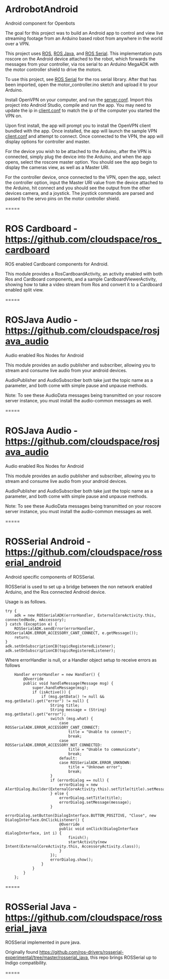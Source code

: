 # ArdrobotAndroid
Android component for Openbots

The goal for this project was to build an Android app to control and view live streaming footage from an Arduino based robot from anywhere in the world over a VPN.

This project uses [ROS](http://www.ros.org/about-ros/), [ROS Java](https://github.com/rosjava/rosjava_core), and [ROS Serial](https://github.com/cloudspace/rosserial_arduino).
This implementation puts roscore on the Android device attached to the robot, which forwards the messages from your controller, via ros serial to an Arduino MegaADK with the motor controller shield to drive the motors.

To use this project, see [ROS Serial](https://github.com/cloudspace/rosserial_arduino) for the ros serial library. 
After that has been imported, open the motor_controller.ino sketch and upload it to your Arduino.

Install OpenVPN on your computer, and run the [server.conf](Resources/VPN/server.conf). 
Import this project into Android Studio, compile and run the app. You may need to update the ip in [client.conf](app/src/main/res/raw/client.conf) to match the ip of the computer you started the VPN on.

Upon first install, the app will prompt you to install the OpenVPN client bundled with the app. 
Once installed, the app will launch the sample VPN [client.conf](app/src/main/res/raw/client.conf) and attempt to connect. Once connected to the VPN, the app will display options for controller and master. 

For the device you wish to be attached to the Arduino, after the VPN is connected, simply plug the device into the Arduino, and when the app opens, select the roscore master option. You should see the app begin to display the cameras view, as well as a Master URI.


For the controller device, once connected to the VPN, open the app, select the controller option, input the Master URI value from the device attached to the Arduino, hit connect and you should see the output from the other devices camera, and a joystick. The joystick commands are parsed and passed to the servo pins on the motor controller shield.

=====
# ROS Cardboard - https://github.com/cloudspace/ros_cardboard
ROS enabled Cardboard components for Android.

This module provides a RosCardboardActivity, an activity enabled with both Ros and Cardboard components, and a sample CardboardViewerActivity, showing how to take a video stream from Ros and convert it to a Cardboard enabled split view.

=====
# ROSJava Audio - https://github.com/cloudspace/rosjava_audio

Audio enabled Ros Nodes for Android

This module provides an audio publisher and subscriber, allowing you to stream and consume live audio from your android devices.

AudioPublisher and AudioSubscriber both take just the topic name as a parameter, and both come with simple pause and unpause methods.

Note: To see these AudioData messages being transmitted on your roscore server instance, you must install the audio-common messages as well.

=====

# ROSJava Audio - https://github.com/cloudspace/rosjava_audio

Audio enabled Ros Nodes for Android

This module provides an audio publisher and subscriber, allowing you to stream and consume live audio from your android devices.

AudioPublisher and AudioSubscriber both take just the topic name as a parameter, and both come with simple pause and unpause methods.

Note: To see these AudioData messages being transmitted on your roscore server instance, you must install the audio-common messages as well.

=====

# ROSSerial Android - https://github.com/cloudspace/rosserial_android
Android specific components of ROSSerial.

ROSSerial is used to set up a bridge between the non network enabled Arduino, and the Ros connected Android device.

Usage is as follows.
```
try {
    adk = new ROSSerialADK(errorHandler, ExternalCoreActivity.this, connectedNode, mAccessory);
} catch (Exception e) {
    ROSSerialADK.sendError(errorHandler, ROSSerialADK.ERROR_ACCESSORY_CANT_CONNECT, e.getMessage());
    return;
}
adk.setOnSubscriptionCB(topicRegisteredListener);
adk.setOnSubscriptionCB(topicRegisteredListener);
```

Where errorHandler is null, or a Handler object setup to receive errors as follows
```
    Handler errorHandler = new Handler() {
        @Override
        public void handleMessage(Message msg) {
            super.handleMessage(msg);
            if (isActive()) {
                if (msg.getData() != null && msg.getData().get("error") != null) {
                    String title;
                    String message = (String) msg.getData().get("error");
                    switch (msg.what) {
                        case ROSSerialADK.ERROR_ACCESSORY_CANT_CONNECT:
                            title = "Unable to connect";
                            break;
                        case ROSSerialADK.ERROR_ACCESSORY_NOT_CONNECTED:
                            title = "Unable to communicate";
                            break;
                        default:
                        case ROSSerialADK.ERROR_UNKNOWN:
                            title = "Unknown error";
                            break;
                    }
                    if (errorDialog == null) {
                        errorDialog = new AlertDialog.Builder(ExternalCoreActivity.this).setTitle(title).setMessage(message).create();
                    } else {
                        errorDialog.setTitle(title);
                        errorDialog.setMessage(message);
                    }
                    errorDialog.setButton(DialogInterface.BUTTON_POSITIVE, "Close", new DialogInterface.OnClickListener() {
                        @Override
                        public void onClick(DialogInterface dialogInterface, int i) {
                            finish();
                            startActivity(new Intent(ExternalCoreActivity.this, AccessoryActivity.class));
                        }
                    });
                    errorDialog.show();
                }
            }
        }
    };
```

=====

# ROSSerial Java - https://github.com/cloudspace/rosserial_java
ROSSerial implemented in pure java.

Originally found https://github.com/ros-drivers/rosserial-experimental/tree/master/rosserial_java, this repo brings ROSSerial up to Indigo compatibility.

=====

